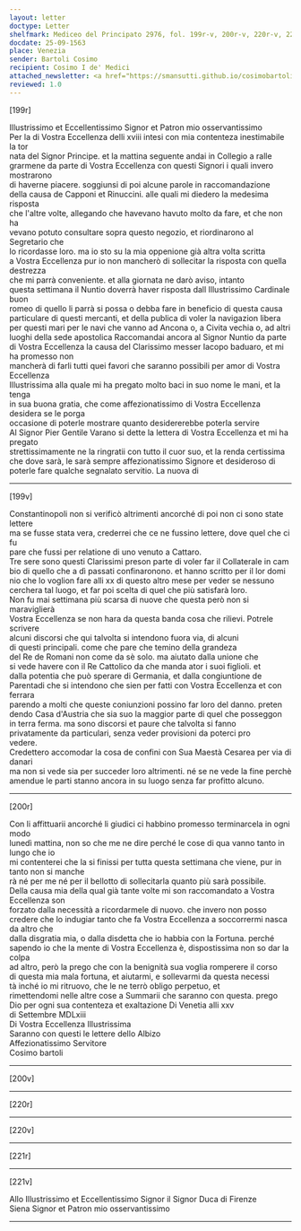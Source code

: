 ```yaml
---
layout: letter
doctype: Letter
shelfmark: Mediceo del Principato 2976, fol. 199r-v, 200r-v, 220r-v, 221r-v
docdate: 25-09-1563
place: Venezia
sender: Bartoli Cosimo
recipient: Cosimo I de' Medici
attached_newsletter: <a href="https://smansutti.github.io/cosimobartoli/texts/3079_047/">3079_047</a>
reviewed: 1.0
---
```


[199r]  
  
  
Illustrissimo et Eccellentissimo Signor et Patron mio osservantissimo  
Per la di Vostra Eccellenza delli xviii intesi con mia contenteza inestimabile la tor  
nata del Signor Principe. et la mattina seguente andai in Collegio a ralle  
grarmene da parte di Vostra Eccellenza con questi Signori i quali invero mostrarono  
di haverne piacere. soggiunsi di poi alcune parole in raccomandazione  
della causa de Capponi et Rinuccini. alle quali mi diedero la medesima risposta  
che l'altre volte, allegando che havevano havuto molto da fare, et che non ha  
vevano potuto consultare sopra questo negozio, et riordinarono al Segretario che  
lo ricordasse loro. ma io sto su la mia oppenione già altra volta scritta  
a Vostra Eccellenza pur io non mancherò di sollecitar la risposta con quella destrezza  
che mi parrà conveniente. et alla giornata ne darò aviso, intanto  
questa settimana il Nuntio doverrà haver risposta dall Illustrissimo Cardinale buon  
romeo di quello li parrà si possa o debba fare in beneficio di questa causa  
particulare di questi mercanti, et della publica di voler la navigazion libera  
per questi mari per le navi che vanno ad Ancona o, a Civita vechia o, ad altri  
luoghi della sede apostolica Raccomandai ancora al Signor Nuntio da parte  
di Vostra Eccellenza la causa del Clarissimo messer Iacopo baduaro, et mi ha promesso non  
mancherà di farli tutti quei favori che saranno possibili per amor di Vostra Eccellenza  
Illustrissima alla quale mi ha pregato molto baci in suo nome le mani, et la tenga  
in sua buona gratia, che come affezionatissimo di Vostra Eccellenza desidera se le porga  
occasione di poterle mostrare quanto desidererebbe poterla servire  
Al Signor Pier Gentile Varano si dette la lettera di Vostra Eccellenza et mi ha pregato  
strettissimamente ne la ringratii con tutto il cuor suo, et la renda certissima  
che dove sarà, le sarà sempre affezionatissimo Signore et desideroso di  
poterle fare qualche segnalato servitio. La nuova di  
  
---  

[199v]  
  
  
Constantinopoli non si verificò altrimenti ancorché di poi non ci sono state lettere  
ma se fusse stata vera, crederrei che ce ne fussino lettere, dove quel che ci fu  
pare che fussi per relatione di uno venuto a Cattaro.  
Tre sere sono questi Clarissimi preson parte di voler far il Collaterale in cam  
bio di quello che a dì passati confinaronono. et hanno scritto per il lor domi  
nio che lo voglion fare alli xx di questo altro mese per veder se nessuno  
cerchera tal luogo, et far poi scelta di quel che più satisfarà loro.  
Non fu mai settimana più scarsa di nuove che questa però non si maraviglierà  
Vostra Eccellenza se non hara da questa banda cosa che rilievi. Potrele scrivere  
alcuni discorsi che qui talvolta si intendono fuora via, di alcuni  
di questi principali. come che pare che temino della grandeza  
del Re de Romani non come da sè solo. ma aiutato dalla unione che  
si vede havere con il Re Cattolico da che manda ator i suoi figlioli. et  
dalla potentia che può sperare di Germania, et dalla congiuntione de  
Parentadi che si intendono che sien per fatti con Vostra Eccellenza et con ferrara  
parendo a molti che queste coniunzioni possino far loro del danno. preten  
dendo Casa d'Austria che sia suo la maggior parte di quel che posseggon  
in terra ferma. ma sono discorsi et paure che talvolta si fanno  
privatamente da particulari, senza veder provisioni da poterci pro  
vedere.  
Credettero accomodar la cosa de confini con Sua Maestà Cesarea per via di danari   
ma non si vede sia per succeder loro altrimenti. né se ne vede la fine perchè  
amendue le parti stanno ancora in su luogo senza far profitto alcuno.  
  
---  

[200r]  
  
  
Con li affittuarii ancorché li giudici ci habbino promesso terminarcela in ogni modo  
lunedì mattina, non so che me ne dire perché le cose di qua vanno tanto in lungo che io  
mi contenterei che la si finissi per tutta questa settimana che viene, pur in tanto non si manche  
rà né per me né per il bellotto di sollecitarla quanto più sarà possibile.  
Della causa mia della qual già tante volte mi son raccomandato a Vostra Eccellenza son  
forzato dalla necessità a ricordarmele di nuovo. che invero non posso  
credere che lo indugiar tanto che fa Vostra Eccellenza a soccorrermi nasca da altro che  
dalla disgratia mia, o dalla disdetta che io habbia con la Fortuna. perché  
sapendo io che la mente di Vostra Eccellenza è, dispostissima non so dar la colpa  
ad altro, però la prego che con la benignità sua voglia romperere il corso  
di questa mia mala fortuna, et aiutarmi, e sollevarmi da questa necessi  
tà inché io mi ritruovo, che le ne terrò obligo perpetuo, et  
rimettendomi nelle altre cose a Summarii che saranno con questa. prego  
Dio per ogni sua contenteza et exaltazione Di Venetia alli xxv  
di Settembre MDLxiii  
Di Vostra Eccellenza Illustrissima  
Saranno con questi le lettere dello Albizo  
Affezionatissimo Servitore  
Cosimo bartoli  
  
---  

[200v]  
  
  
  
---  

[220r]  
  
  
  
---  

[220v]  
  
  
  
---  

[221r]  
  
  
  
---  

[221v]  
  
  
Allo Illustrissimo et Eccellentissimo Signor il Signor Duca di Firenze  
Siena Signor et Patron mio osservantissimo  
  
---  

